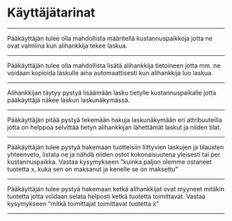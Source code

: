 
# Käyttäjätarinat



---

Pääkäyttäjän tulee olla mahdollista määritellä kustannuspaikkoja jotta ne ovat
valmiina kun alihankkija tekee laskua.

---

Pääkäyttäjän tulee olla mahdollista lisätä alihankkija tietoineen jotta
mm. ne voidaan kopioida laskulle aina automaattisesti kun alihankkija luo laskua.

---

Alihankkijan täytyy pystyä lisäämään lasku tietylle kustannuspaikalle jotta pääkäyttäjä
näkee laskun laskunäkymässä.

---

Pääkäyttäjän pitää pystyä tekemään hakuja laskunäkymään eri attribuuteilla jotta
on helppoa selvittää tietyn alihankkijan lähettämät laskut ja niiden tilat.

---

Pääkäyttäjän tulee pystyä hakemaan tuotteisiin liittyvien laskujen ja tilausten yhteenveto, listata ne ja nähdä niiden ostot kokonaisuutena yleisesti tai per kustannuspaikka. Vastaa kysymykseen "kuinka paljon olemme ostaneet tuotetta x, kuka sen on maksanut ja kenelle se on maksettu"

---

Pääkäyttäjän tulee pystyä hakemaan ketkä alihankkijat ovat myyneet mitäkin tuotetta jotta
voidaan selata helposti ketkä tuotetta toimittavat. Vastaa kysymykseen "mitkä toimittajat toimittavat tuotetta x"

---

